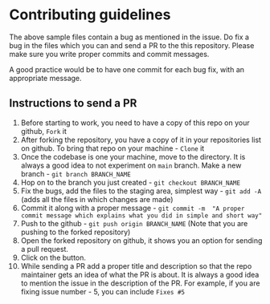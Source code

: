 # Contributing guidelines

The above sample files contain a bug as mentioned in the issue. Do fix a bug in the files which you can and send a PR to the this repository. Please make sure you write proper commits and commit messages.

A good practice would be to have one commit for each bug fix, with an appropriate message.

## Instructions to send a PR

1. Before starting to work, you need to have a copy of this repo on your github, `Fork` it
2. After forking the repository, you have a copy of it in your repositories list on github. To bring that repo on your machine - `Clone` it
3. Once the codebase is one your machine, move to the directory. It is always a good idea to not experiment on `main` branch. Make a new branch - `git branch BRANCH_NAME`
4. Hop on to the branch you just created - `git checkout BRANCH_NAME`
5. Fix the bugs, add the files to the staging area, simplest way - `git add -A` (adds all the files in which changes are made)
6. Commit it along with a proper message - `git commit -m  "A proper commit message which explains what you did in simple and short way"`
7. Push to the github - `git push origin BRANCH_NAME` (Note that you are pushing to the forked repository)
8. Open the forked repository on github, it shows you an option for sending a pull request.
9. Click on the button.
10. While sending a PR add a proper title and description so that the repo maintainer gets an idea of what the PR is about. It is always a good idea to mention the issue in the description of the PR. For example, if you are fixing issue number - 5, you can include `Fixes #5`
